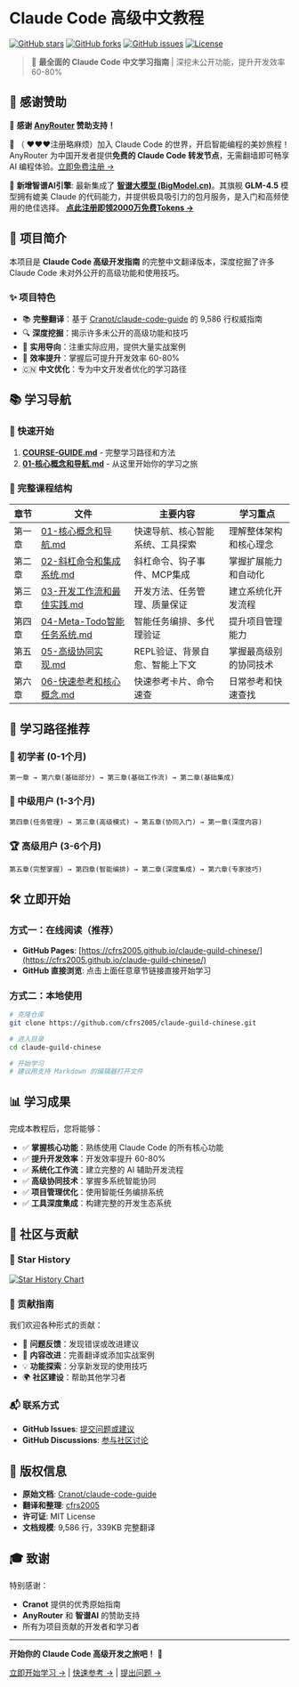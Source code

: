 # Claude Code 高级中文教程

[![GitHub stars](https://img.shields.io/github/stars/cfrs2005/claude-guild-chinese)](https://github.com/cfrs2005/claude-guild-chinese/stargazers)
[![GitHub forks](https://img.shields.io/github/forks/cfrs2005/claude-guild-chinese)](https://github.com/cfrs2005/claude-guild-chinese/network)
[![GitHub issues](https://img.shields.io/github/issues/cfrs2005/claude-guild-chinese)](https://github.com/cfrs2005/claude-guild-chinese/issues)
[![License](https://img.shields.io/github/license/cfrs2005/claude-guild-chinese)](LICENSE)

> 🚀 **最全面的 Claude Code 中文学习指南** | 深挖未公开功能，提升开发效率 60-80%

## 💫 感谢赞助

💫 **感谢 [AnyRouter](https://anyrouter.top/register?aff=86mM) 赞助支持！**

🌟 （ ❤️❤️❤️注册略麻烦）加入 Claude Code 的世界，开启智能编程的美妙旅程！AnyRouter 为中国开发者提供**免费的 Claude Code 转发节点**，无需翻墙即可畅享 AI 编程体验。[立即免费注册 →](https://anyrouter.top/register?aff=86mM)

🚀 **新增智谱AI引擎**: 最新集成了 **[智谱大模型 (BigModel.cn)](https://www.bigmodel.cn/claude-code?cc=fission_glmcode_sub_v1&ic=H0RNPV3LNZ&n=186****7268)**。其旗舰 **GLM-4.5** 模型拥有媲美 Claude 的代码能力，并提供极具吸引力的包月服务，是入门和高频使用的绝佳选择。 **[点此注册即领2000万免费Tokens →](https://www.bigmodel.cn/claude-code?cc=fission_glmcode_sub_v1&ic=H0RNPV3LNZ&n=186****7268)**

## 📖 项目简介

本项目是 **Claude Code 高级开发指南** 的完整中文翻译版本，深度挖掘了许多 Claude Code 未对外公开的高级功能和使用技巧。

### ✨ 项目特色

- 📚 **完整翻译**：基于 [Cranot/claude-code-guide](https://github.com/Cranot/claude-code-guide) 的 9,586 行权威指南
- 🔍 **深度挖掘**：揭示许多未公开的高级功能和技巧
- 🎯 **实用导向**：注重实际应用，提供大量实战案例
- 🚀 **效率提升**：掌握后可提升开发效率 60-80%
- 🇨🇳 **中文优化**：专为中文开发者优化的学习路径

## 📚 学习导航

### 🎯 快速开始
1. **[COURSE-GUIDE.md](./COURSE-GUIDE.md)** - 完整学习路径和方法  
2. **[01-核心概念和导航.md](./01-核心概念和导航.md)** - 从这里开始你的学习之旅

### 📖 完整课程结构

| 章节 | 文件 | 主要内容 | 学习重点 |
|------|------|----------|----------|
| 第一章 | [01-核心概念和导航.md](./01-核心概念和导航.md) | 快速导航、核心智能系统、工具探索 | 理解整体架构和核心理念 |
| 第二章 | [02-斜杠命令和集成系统.md](./02-斜杠命令和集成系统.md) | 斜杠命令、钩子事件、MCP集成 | 掌握扩展能力和自动化 |
| 第三章 | [03-开发工作流和最佳实践.md](./03-开发工作流和最佳实践.md) | 开发方法、任务管理、质量保证 | 建立系统化开发流程 |
| 第四章 | [04-Meta-Todo智能任务系统.md](./04-Meta-Todo智能任务系统.md) | 智能任务编排、多代理验证 | 提升项目管理能力 |
| 第五章 | [05-高级协同实现.md](./05-高级协同实现.md) | REPL验证、背景自愈、智能上下文 | 掌握最高级别的协同技术 |
| 第六章 | [06-快速参考和核心概念.md](./06-快速参考和核心概念.md) | 快速参考卡片、命令速查 | 日常参考和快速查找 |

## 🎯 学习路径推荐

### 🌱 初学者 (0-1个月)
```
第一章 → 第六章(基础部分) → 第三章(基础工作流) → 第二章(基础集成)
```

### 🚀 中级用户 (1-3个月)
```
第四章(任务管理) → 第三章(高级模式) → 第五章(协同入门) → 第一章(深度内容)
```

### 🏆 高级用户 (3-6个月)
```
第五章(完整掌握) → 第四章(智能编排) → 第二章(深度集成) → 第六章(专家技巧)
```

## 🛠️ 立即开始

### 方式一：在线阅读（推荐）
- **GitHub Pages**: [https://cfrs2005.github.io/claude-guild-chinese/](https://cfrs2005.github.io/claude-guild-chinese/)
- **GitHub 直接浏览**: 点击上面任意章节链接直接开始学习

### 方式二：本地使用
```bash
# 克隆仓库
git clone https://github.com/cfrs2005/claude-guild-chinese.git

# 进入目录
cd claude-guild-chinese

# 开始学习
# 建议用支持 Markdown 的编辑器打开文件
```

## 📊 学习成果

完成本教程后，您将能够：

- ✅ **掌握核心功能**：熟练使用 Claude Code 的所有核心功能
- ✅ **提升开发效率**：开发效率提升 60-80%
- ✅ **系统化工作流**：建立完整的 AI 辅助开发流程
- ✅ **高级协同技术**：掌握多系统智能协同
- ✅ **项目管理优化**：使用智能任务编排系统
- ✅ **工具深度集成**：构建完整的开发生态系统

## 🤝 社区与贡献

### 🌟 Star History
[![Star History Chart](https://api.star-history.com/svg?repos=cfrs2005/claude-guild-chinese&type=Date)](https://star-history.com/#cfrs2005/claude-guild-chinese&Date)

### 📝 贡献指南
我们欢迎各种形式的贡献：

- 🐛 **问题反馈**：发现错误或改进建议
- 📖 **内容改进**：完善翻译或添加实战案例
- 💡 **功能探索**：分享新发现的使用技巧
- 🌍 **社区建设**：帮助其他学习者

### 📬 联系方式
- **GitHub Issues**: [提交问题或建议](https://github.com/cfrs2005/claude-guild-chinese/issues)
- **GitHub Discussions**: [参与社区讨论](https://github.com/cfrs2005/claude-guild-chinese/discussions)

## 📄 版权信息

- **原始文档**: [Cranot/claude-code-guide](https://github.com/Cranot/claude-code-guide)
- **翻译和整理**: [cfrs2005](https://github.com/cfrs2005)
- **许可证**: MIT License
- **文档规模**: 9,586 行，339KB 完整翻译

## 🎓 致谢

特别感谢：
- **Cranot** 提供的优秀原始指南
- **AnyRouter** 和 **智谱AI** 的赞助支持
- 所有为项目贡献的开发者和学习者

---

**开始你的 Claude Code 高级开发之旅吧！** 🚀

[立即开始学习 →](./COURSE-GUIDE.md) | [快速参考 →](./06-快速参考和核心概念.md) | [提出问题 →](https://github.com/cfrs2005/claude-guild-chinese/issues)